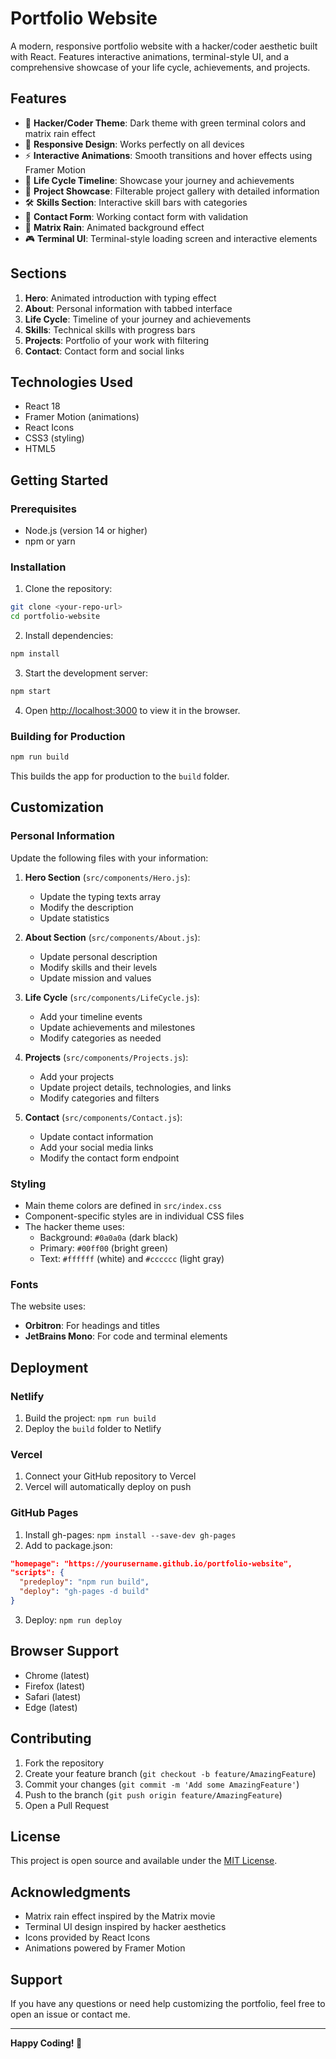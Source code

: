 # Portfolio Website

A modern, responsive portfolio website with a hacker/coder aesthetic built with React. Features interactive animations, terminal-style UI, and a comprehensive showcase of your life cycle, achievements, and projects.

## Features

- 🎨 **Hacker/Coder Theme**: Dark theme with green terminal colors and matrix rain effect
- 📱 **Responsive Design**: Works perfectly on all devices
- ⚡ **Interactive Animations**: Smooth transitions and hover effects using Framer Motion
- 🎯 **Life Cycle Timeline**: Showcase your journey and achievements
- 💼 **Project Showcase**: Filterable project gallery with detailed information
- 🛠️ **Skills Section**: Interactive skill bars with categories
- 📧 **Contact Form**: Working contact form with validation
- 🌊 **Matrix Rain**: Animated background effect
- 🎮 **Terminal UI**: Terminal-style loading screen and interactive elements

## Sections

1. **Hero**: Animated introduction with typing effect
2. **About**: Personal information with tabbed interface
3. **Life Cycle**: Timeline of your journey and achievements
4. **Skills**: Technical skills with progress bars
5. **Projects**: Portfolio of your work with filtering
6. **Contact**: Contact form and social links

## Technologies Used

- React 18
- Framer Motion (animations)
- React Icons
- CSS3 (styling)
- HTML5

## Getting Started

### Prerequisites

- Node.js (version 14 or higher)
- npm or yarn

### Installation

1. Clone the repository:
```bash
git clone <your-repo-url>
cd portfolio-website
```

2. Install dependencies:
```bash
npm install
```

3. Start the development server:
```bash
npm start
```

4. Open [http://localhost:3000](http://localhost:3000) to view it in the browser.

### Building for Production

```bash
npm run build
```

This builds the app for production to the `build` folder.

## Customization

### Personal Information

Update the following files with your information:

1. **Hero Section** (`src/components/Hero.js`):
   - Update the typing texts array
   - Modify the description
   - Update statistics

2. **About Section** (`src/components/About.js`):
   - Update personal description
   - Modify skills and their levels
   - Update mission and values

3. **Life Cycle** (`src/components/LifeCycle.js`):
   - Add your timeline events
   - Update achievements and milestones
   - Modify categories as needed

4. **Projects** (`src/components/Projects.js`):
   - Add your projects
   - Update project details, technologies, and links
   - Modify categories and filters

5. **Contact** (`src/components/Contact.js`):
   - Update contact information
   - Add your social media links
   - Modify the contact form endpoint

### Styling

- Main theme colors are defined in `src/index.css`
- Component-specific styles are in individual CSS files
- The hacker theme uses:
  - Background: `#0a0a0a` (dark black)
  - Primary: `#00ff00` (bright green)
  - Text: `#ffffff` (white) and `#cccccc` (light gray)

### Fonts

The website uses:
- **Orbitron**: For headings and titles
- **JetBrains Mono**: For code and terminal elements

## Deployment

### Netlify

1. Build the project: `npm run build`
2. Deploy the `build` folder to Netlify

### Vercel

1. Connect your GitHub repository to Vercel
2. Vercel will automatically deploy on push

### GitHub Pages

1. Install gh-pages: `npm install --save-dev gh-pages`
2. Add to package.json:
```json
"homepage": "https://yourusername.github.io/portfolio-website",
"scripts": {
  "predeploy": "npm run build",
  "deploy": "gh-pages -d build"
}
```
3. Deploy: `npm run deploy`

## Browser Support

- Chrome (latest)
- Firefox (latest)
- Safari (latest)
- Edge (latest)

## Contributing

1. Fork the repository
2. Create your feature branch (`git checkout -b feature/AmazingFeature`)
3. Commit your changes (`git commit -m 'Add some AmazingFeature'`)
4. Push to the branch (`git push origin feature/AmazingFeature`)
5. Open a Pull Request

## License

This project is open source and available under the [MIT License](LICENSE).

## Acknowledgments

- Matrix rain effect inspired by the Matrix movie
- Terminal UI design inspired by hacker aesthetics
- Icons provided by React Icons
- Animations powered by Framer Motion

## Support

If you have any questions or need help customizing the portfolio, feel free to open an issue or contact me.

---

**Happy Coding! 🚀**
